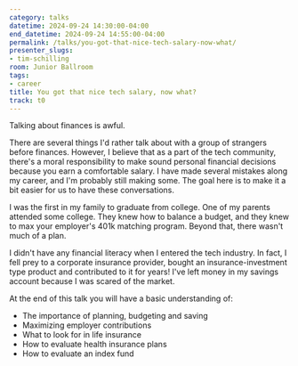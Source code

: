 ```yaml
---
category: talks
datetime: 2024-09-24 14:30:00-04:00
end_datetime: 2024-09-24 14:55:00-04:00
permalink: /talks/you-got-that-nice-tech-salary-now-what/
presenter_slugs:
- tim-schilling
room: Junior Ballroom
tags:
- career
title: You got that nice tech salary, now what?
track: t0
---
```


Talking about finances is awful.

There are several things I'd rather talk about with a group of strangers before finances. However, I believe that as a part of the tech community, there's a moral responsibility to make sound personal financial decisions because you earn a comfortable salary. I have made several mistakes along my career, and I'm probably still making some. The goal here is to make it a bit easier for us to have these conversations.

I was the first in my family to graduate from college. One of my parents attended some college. They knew how to balance a budget, and they knew to max your employer's 401k matching program. Beyond that, there wasn't much of a plan.

I didn't have any financial literacy when I entered the tech industry. In fact, I fell prey to a corporate insurance provider, bought an insurance-investment type product and contributed to it for years! I've left money in my savings account because I was scared of the market.

At the end of this talk you will have a basic understanding of:
- The importance of planning, budgeting and saving
- Maximizing employer contributions
- What to look for in life insurance
- How to evaluate health insurance plans
- How to evaluate an index fund